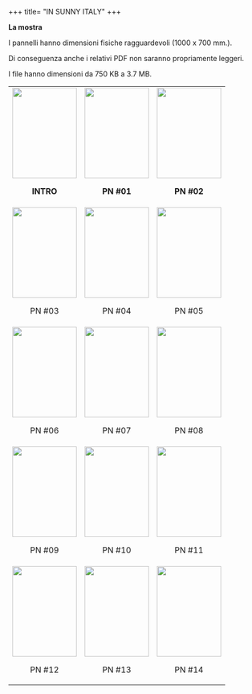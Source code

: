 +++
title= "IN SUNNY ITALY"
+++

**La mostra**
    
    
I pannelli hanno dimensioni fisiche
 ragguardevoli (1000 x 700 mm.).

Di conseguenza anche i relativi PDF non
 saranno propriamente leggeri.

I file hanno dimensioni da 750 KB a 3.7 MB.  
    
    
    
<table cellspacing="5" cellpadding="5"  align="center">


<tr>
<td><a href="/docs/pdf/PAGE_00.pdf"><img src="/images/files/th-pdf_00.jpg" width="128" height="180"></a>
<br><center>
<p><b>INTRO</b></p>
</center>
</td>
<td><a href="/docs/pdf/PAGE_01.pdf"><img src="/images/files/th-pdf_01.jpg" width="128" height="180"></a>
<br><center>
<p><b>PN #01</b></p>
</center>
</td>
<td><a href="/docs/pdf/PAGE_02.pdf"><img src="/images/files/th-pdf_02.jpg" width="128" height="180"></a>
<br><center>
<p><b>PN #02</b></p>
</center>
</td>
</tr>


<tr>
<td><a href="/docs/pdf/PAGE_03.pdf"><img src="/images/files/th-pdf_03.jpg" width="128" height="180"></a>
<br><center>
<p>PN #03</p>
</center>
</td>
<td><a href="/docs/pdf/PAGE_04.pdf"><img src="/images/files/th-pdf_04.jpg" width="128" height="180"></a>
<br><center>
<p>PN #04</p>
</center>
</td>
<td><a href="/docs/pdf/PAGE_05.pdf"><img src="/images/files/th-pdf_05.jpg" width="128" height="180"></a>
<br><center>
<p>PN #05</p>
</center>
</td>
</tr>

<tr>
<td><a href="/docs/pdf/PAGE_06.pdf"><img src="/images/files/th-pdf_06.jpg" width="128" height="180"></a>
<br><center>
<p>PN #06</p>
</center>
</td>
<td><a href="/docs/pdf/PAGE_07.pdf"><img src="/images/files/th-pdf_07.jpg" width="128" height="180"></a>
<br><center>
<p>PN #07</p>
</center>
</td>
<td><a href="/docs/pdf/PAGE_08.pdf"><img src="/images/files/th-pdf_08.jpg" width="128" height="180"></a>
<br><center>
<p>PN #08</p>
</center>
</td>
</tr>

<tr>
<td><a href="/docs/pdf/PAGE_09.pdf"><img src="/images/files/th-pdf_09.jpg" width="128" height="180"></a>
<br><center>
<p>PN #09</p>
</center>
</td>
<td><a href="/docs/pdf/PAGE_10.pdf"><img src="/images/files/th-pdf_10.jpg" width="128" height="180"></a>
<br><center>
<p>PN #10</p>
</center>
</td>
<td><a href="/docs/pdf/PAGE_11.pdf"><img src="/images/files/th-pdf_11.jpg" width="128" height="180"></a>
<br><center>
<p>PN #11</p>
</center>
</td>
</tr>


<tr>
<td><a href="/docs/pdf/PAGE_12.pdf"><img src="/images/files/th-pdf_12.jpg" width="128" height="180"></a>
<br><center>
<p>PN #12</p>
</center>
</td>
<td><a href="/docs/pdf/PAGE_12_bis_50.pdf"><img src="/images/files/th-pdf_12_bis.jpg" width="128" height="180"></a>
<br><center>
<p>PN #13</p>
</center>
</td>
<td><a href="/docs/pdf/PAGE_99.pdf"><img src="/images/files/th-pdf_99.jpg" width="128" height="180"></a>
<br><center>
<p>PN #14</p>
</center>
</td>
</tr>
</table>